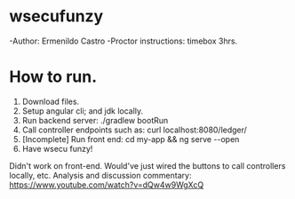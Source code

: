 # wsecufunzy
-Author: Ermenildo Castro
-Proctor instructions: timebox 3hrs.

# How to run.
1. Download files.
2. Setup angular cli; and jdk locally.
3. Run backend server: ./gradlew bootRun
4. Call controller endpoints such as:  curl localhost:8080/ledger/
5. [Incomplete] Run front end: cd my-app && ng serve --open
6. Have wsecu funzy!


Didn't work on front-end. Would've just wired the buttons to call controllers locally, etc.
Analysis and discussion commentary: https://www.youtube.com/watch?v=dQw4w9WgXcQ
